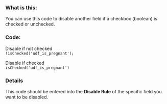 ### What is this:
You can use this code to disable another field if a checkbox (boolean) is checked or unchecked.

### Code:
Disable if not checked<br>
`!isChecked('udf_is_pregnant');`

Disable if checked<br>
`isChecked('udf_is_pregnant')`


### Details
This code should be entered into the **Disable Rule** of the specific field you want to be disabled.

